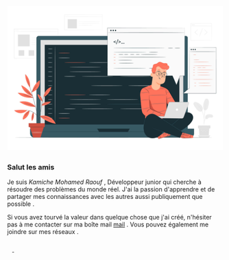 # ![Raoufkam](4498903.jpg)


### Salut les amis

Je suis *Kamiche Mohamed Raouf* , Développeur junior qui cherche à résoudre des problèmes du monde réel. J'ai la passion d'apprendre et de partager mes connaissances avec les autres aussi publiquement que possible .

Si vous avez tourvé la valeur dans quelque chose que j'ai créé, n'hésiter pas à me contacter sur ma boîte mail [mail](kamicheraouf2001@gmail.com) . Vous pouvez également me joindre sur mes réseaux .

<p aligne='center'>
  <a href="https://www.linkedin.com/in/mohamed-kamiche-63294a243/"><img height="24" src"https://github.com/Raoufkam/Raoufkam/blob/main/Facebook.png?raw=true"></a>&nbsp;&nbsp;
  <a href="https://www.linkedin.com/in/mohamed-kamiche-63294a243/"><img height="24" src"https://github.com/Raoufkam/Raoufkam/blob/main/Facebook.png?raw=true">
</a>&nbsp;&nbsp;
</p>
